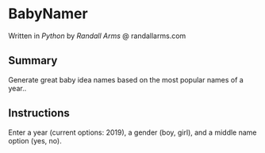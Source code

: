 # BabyNamer
Written in *Python* by *Randall Arms* @ randallarms.com

## Summary
Generate great baby idea names based on the most popular names of a year..

## Instructions
Enter a year (current options: 2019), a gender (boy, girl), and a middle name option (yes, no).